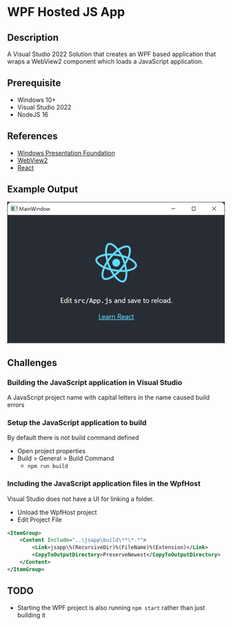 # WPF Hosted JS App

## Description
A Visual Studio 2022 Solution that creates an WPF based application that wraps a WebView2 component which loads a JavaScript application.

## Prerequisite
- Windows 10+
- Visual Studio 2022
- NodeJS 16

## References
- [Windows Presentation Foundation](https://en.wikipedia.org/wiki/Windows_Presentation_Foundation)
- [WebView2](https://docs.microsoft.com/en-us/microsoft-edge/webview2/)
- [React](https://reactjs.org/)

## Example Output
![Screen Capture](./docs/MainWindow.png)

## Challenges
### Building the JavaScript application in Visual Studio
A JavaScript project name with capital letters in the name caused build errors

### Setup the JavaScript application to build
By default there is not build command defined

- Open project properties
- Build > General > Build Command
  - `npm run build`

### Including the JavaScript application files in the WpfHost
Visual Studio does not have a UI for linking a folder.

- Unload the WpfHost project
- Edit Project File

```xml
<ItemGroup>
    <Content Include="..\jsapp\build\**\*.*">
        <Link>jsapp\%(RecursiveDir)%(FileName)%(Extension)</Link>
        <CopyToOutputDirectory>PreserveNewest</CopyToOutputDirectory>
    </Content>
</ItemGroup>
```

## TODO
- Starting the WPF project is also running `npm start` rather than just building it
